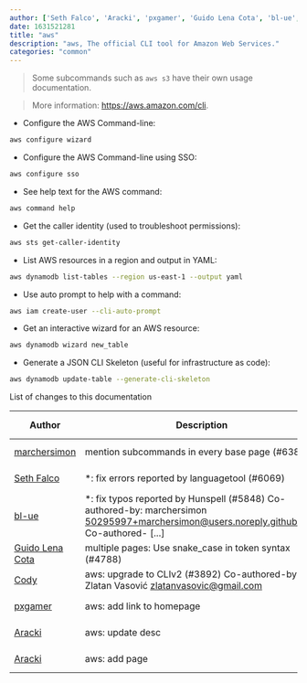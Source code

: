 ```yaml
---
author: ['Seth Falco', 'Aracki', 'pxgamer', 'Guido Lena Cota', 'bl-ue', 'Cody', 'marchersimon']
date: 1631521281
title: "aws"
description: "aws, The official CLI tool for Amazon Web Services."
categories: "common"
---
```

> Some subcommands such as `aws s3` have their own usage documentation.

> More information: <https://aws.amazon.com/cli>.

- Configure the AWS Command-line:

```bash
aws configure wizard
```

- Configure the AWS Command-line using SSO:

```bash
aws configure sso
```

- See help text for the AWS command:

```bash
aws command help
```

- Get the caller identity (used to troubleshoot permissions):

```bash
aws sts get-caller-identity
```

- List AWS resources in a region and output in YAML:

```bash
aws dynamodb list-tables --region us-east-1 --output yaml
```

- Use auto prompt to help with a command:

```bash
aws iam create-user --cli-auto-prompt
```

- Get an interactive wizard for an AWS resource:

```bash
aws dynamodb wizard new_table
```

- Generate a JSON CLI Skeleton (useful for infrastructure as code):

```bash
aws dynamodb update-table --generate-cli-skeleton
```
List of changes to this documentation


Author | Description | ISO 8601 Date | GitHub link
------|-----|-----|-----
[marchersimon](mailto:50295997+marchersimon@users.noreply.github.com) | mention subcommands in every base page (#6383) | 2021-09-13T10:21:21 | [bd677b8b4826](https://github.com/tldr-pages/tldr/commit/bd677b8b48260e301fb99fea794f4dc1458d1562)
[Seth Falco](mailto:seth@falco.fun) | *: fix errors reported by languagetool (#6069) | 2021-08-15T19:59:09 | [3e4c519004a4](https://github.com/tldr-pages/tldr/commit/3e4c519004a471c861cdc609fd7239ee3355671c)
[bl-ue](mailto:54780737+bl-ue@users.noreply.github.com) | *: fix typos reported by Hunspell (#5848) Co-authored-by: marchersimon <50295997+marchersimon@users.noreply.github.com> Co-authored- [...] | 2021-05-20T22:13:41 | [8ebd171d6f00](https://github.com/tldr-pages/tldr/commit/8ebd171d6f001698709fefc02b1fd5cc9f3a99c4)
[Guido Lena Cota](mailto:guido.lenacota@gmail.com) | multiple pages: Use snake_case in token syntax (#4788) | 2020-11-01T14:40:05 | [0bb9c353a717](https://github.com/tldr-pages/tldr/commit/0bb9c353a717513283f8cda8493e5370ca47219a)
[Cody](mailto:30978270+codypenta@users.noreply.github.com) | aws: upgrade to CLIv2 (#3892) Co-authored-by: Zlatan Vasović <zlatanvasovic@gmail.com> | 2020-03-06T22:13:10 | [454fe1cfbbca](https://github.com/tldr-pages/tldr/commit/454fe1cfbbca46848e0dfac25efd8b3e67521bf8)
[pxgamer](mailto:owzie123@gmail.com) | aws: add link to homepage | 2019-06-09T18:53:49 | [8eddd030c07d](https://github.com/tldr-pages/tldr/commit/8eddd030c07d56fb6fe370574839e43e3be5b78a)
[Aracki](mailto:aracki.ivan@gmail.com) | aws: update desc | 2018-12-19T05:58:32 | [38eddd7035fd](https://github.com/tldr-pages/tldr/commit/38eddd7035fd2295fd1870aff1bb203168474266)
[Aracki](mailto:aracki.ivan@gmail.com) | aws: add page | 2018-12-19T05:58:32 | [f28ec36045fa](https://github.com/tldr-pages/tldr/commit/f28ec36045fa6ea8e6774c258b32140870dde26c)

